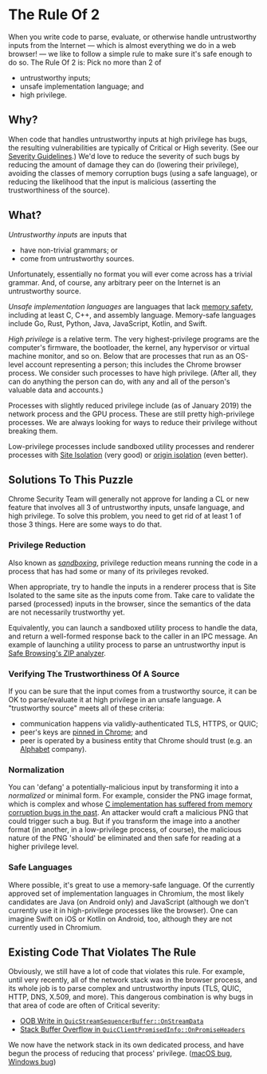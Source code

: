# The Rule Of 2

When you write code to parse, evaluate, or otherwise handle untrustworthy inputs
from the Internet — which is almost everything we do in a web browser! — we like
to follow a simple rule to make sure it's safe enough to do so. The Rule Of 2
is: Pick no more than 2 of

  * untrustworthy inputs;
  * unsafe implementation language; and
  * high privilege.

## Why?

When code that handles untrustworthy inputs at high privilege has bugs, the
resulting vulnerabilities are typically of Critical or High severity. (See our
[Severity Guidelines](severity-guidelines.md).) We'd love to reduce the severity
of such bugs by reducing the amount of damage they can do (lowering their
privilege), avoiding the classes of memory corruption bugs (using a safe
language), or reducing the likelihood that the input is malicious (asserting the
trustworthiness of the source).

## What?

_Untrustworthy inputs_ are inputs that

  * have non-trivial grammars; or
  * come from untrustworthy sources.

Unfortunately, essentially no format you will ever come across has a trivial
grammar. And, of course, any arbitrary peer on the Internet is an untrustworthy
source.

_Unsafe implementation languages_ are languages that lack
[memory safety](https://en.wikipedia.org/wiki/Memory_safety), including at least
C, C++, and assembly language. Memory-safe languages include Go, Rust, Python,
Java, JavaScript, Kotlin, and Swift.

_High privilege_ is a relative term. The very highest-privilege programs are the
computer's firmware, the bootloader, the kernel, any hypervisor or virtual
machine monitor, and so on. Below that are processes that run as an OS-level
account representing a person; this includes the Chrome browser process. We
consider such processes to have high privilege. (After all, they can do anything
the person can do, with any and all of the person's valuable data and accounts.)

Processes with slightly reduced privilege include (as of January 2019) the
network process and the GPU process. These are still pretty high-privilege
processes. We are always looking for ways to reduce their privilege without
breaking them.

Low-privilege processes include sandboxed utility processes and renderer
processes with [Site
Isolation](https://www.chromium.org/Home/chromium-security/site-isolation) (very
good) or [origin
isolation](https://www.chromium.org/administrators/policy-list-3#IsolateOrigins)
(even better).

## Solutions To This Puzzle

Chrome Security Team will generally not approve for landing a CL or new feature
that involves all 3 of untrustworthy inputs, unsafe language, and high
privilege. To solve this problem, you need to get rid of at least 1 of those 3
things. Here are some ways to do that.

### Privilege Reduction

Also known as [_sandboxing_](https://cs.chromium.org/chromium/src/sandbox/),
privilege reduction means running the code in a process that has had some or
many of its privileges revoked.

When appropriate, try to handle the inputs in a renderer process that is Site
Isolated to the same site as the inputs come from. Take care to validate the
parsed (processed) inputs in the browser, since the semantics of the data are
not necessarily trustworthy yet.

Equivalently, you can launch a sandboxed utility process to handle the data, and
return a well-formed response back to the caller in an IPC message. An example
of launching a utility process to parse an untrustworthy input is [Safe
Browsing's ZIP
analyzer](https://cs.chromium.org/chromium/src/chrome/common/safe_browsing/zip_analyzer.h).

### Verifying The Trustworthiness Of A Source

If you can be sure that the input comes from a trustworthy source, it can be OK
to parse/evaluate it at high privilege in an unsafe language. A "trustworthy
source" meets all of these criteria:

  * communication happens via validly-authenticated TLS, HTTPS, or QUIC;
  * peer's keys are [pinned in Chrome](https://cs.chromium.org/chromium/src/net/http/transport_security_state_static.json?sq=package:chromium&g=0); and
  * peer is operated by a business entity that Chrome should trust (e.g. an [Alphabet](https://abc.xyz) company).

### Normalization

You can 'defang' a potentially-malicious input by transforming it into a
_normalized_ or minimal form. For example, consider the PNG image format, which
is complex and whose [C implementation has suffered from memory corruption bugs
in the
past](https://www.cvedetails.com/vulnerability-list/vendor_id-7294/Libpng.html).
An attacker would craft a malicious PNG that could trigger such a bug. But if
you transform the image into a another format (in another, in a low-privilege
process, of course), the malicious nature of the PNG 'should' be eliminated and
then safe for reading at a higher privilege level.

### Safe Languages

Where possible, it's great to use a memory-safe language. Of the currently
approved set of implementation languages in Chromium, the most likely candidates
are Java (on Android only) and JavaScript (although we don't currently use it in
high-privilege processes like the browser). One can imagine Swift on iOS or
Kotlin on Android, too, although they are not currently used in Chromium.

## Existing Code That Violates The Rule

Obviously, we still have a lot of code that violates this rule. For example,
until very recently, all of the network stack was in the browser process, and
its whole job is to parse complex and untrustworthy inputs (TLS, QUIC, HTTP,
DNS, X.509, and more). This dangerous combination is why bugs in that area of
code are often of Critical severity:

  * [OOB Write in `QuicStreamSequencerBuffer::OnStreamData`](https://bugs.chromium.org/p/chromium/issues/detail?id=778505)
  * [Stack Buffer Overflow in `QuicClientPromisedInfo::OnPromiseHeaders`](https://bugs.chromium.org/p/chromium/issues/detail?id=777728)

We now have the network stack in its own dedicated process, and have begun the
process of reducing that process' privilege. ([macOS
bug](https://bugs.chromium.org/p/chromium/issues/detail?id=915910), [Windows
bug](https://bugs.chromium.org/p/chromium/issues/detail?id=841001))
